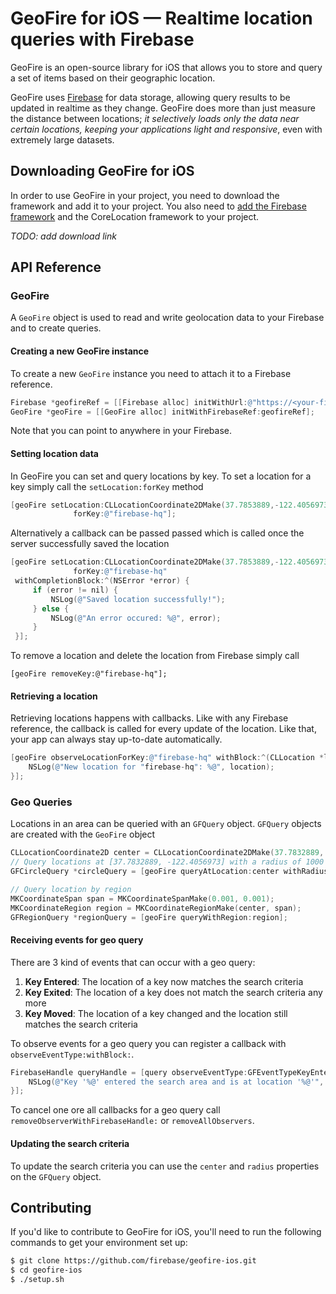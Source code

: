 # GeoFire for iOS — Realtime location queries with Firebase

GeoFire is an open-source library for iOS that allows you to store and query a
set of items based on their geographic location.

GeoFire uses [Firebase](https://www.firebase.com/) for data storage, allowing
query results to be updated in realtime as they change.  GeoFire does more than
just measure the distance between locations; *it selectively loads only the
data near certain locations, keeping your applications light and responsive*,
even with extremely large datasets.

## Downloading GeoFire for iOS

In order to use GeoFire in your project, you need to download the framework and
add it to your project.  You also need to [add the Firebase
framework](https://www.firebase.com/docs/ios-quickstart.html) and the
CoreLocation framework to your project.

*TODO: add download link*

## API Reference

### GeoFire

A `GeoFire` object is used to read and write geolocation data to your Firebase
and to create queries.

#### Creating a new GeoFire instance

To create a new `GeoFire` instance you need to attach it to a Firebase reference.

```objective-c
Firebase *geofireRef = [[Firebase alloc] initWithUrl:@"https://<your-firebase>.firebaseio.com/"];
GeoFire *geoFire = [[GeoFire alloc] initWithFirebaseRef:geofireRef];
```
Note that you can point to anywhere in your Firebase.

#### Setting location data

In GeoFire you can set and query locations by key. To set a location for a key
simply call the `setLocation:forKey` method

```objective-c
[geoFire setLocation:CLLocationCoordinate2DMake(37.7853889,-122.4056973)
              forKey:@"firebase-hq"];
```

Alternatively a callback can be passed passed which is called once the server
successfully saved the location
```objective-c
[geoFire setLocation:CLLocationCoordinate2DMake(37.7853889,-122.4056973)
              forKey:@"firebase-hq"
 withCompletionBlock:^(NSError *error) {
     if (error != nil) {
         NSLog(@"Saved location successfully!");
     } else {
         NSLog(@"An error occured: %@", error);
     }
 }];
```

To remove a location and delete the location from Firebase simply call
```objectice-c
[geoFire removeKey:@"firebase-hq"];
```

#### Retrieving a location

Retrieving locations happens with callbacks. Like with any Firebase reference,
the callback is called for every update of the location. Like that, your app
can always stay up-to-date automatically.

```objective-c
[geoFire observeLocationForKey:@"firebase-hq" withBlock:^(CLLocation *location) {
    NSLog(@"New location for "firebase-hq": %@", location);
}];
```

### Geo Queries

Locations in an area can be queried with an `GFQuery` object. `GFQuery` objects are created with the `GeoFire` object

```objective-c
CLLocationCoordinate2D center = CLLocationCoordinate2DMake(37.7832889, -122.4056973);
// Query locations at [37.7832889, -122.4056973] with a radius of 1000 meters
GFCircleQuery *circleQuery = [geoFire queryAtLocation:center withRadius:1000];

// Query location by region
MKCoordinateSpan span = MKCoordinateSpanMake(0.001, 0.001);
MKCoordinateRegion region = MKCoordinateRegionMake(center, span);
GFRegionQuery *regionQuery = [geoFire queryWithRegion:region];
```

#### Receiving events for geo query

There are 3 kind of events that can occur with a geo query:

1. **Key Entered**: The location of a key now matches the search criteria
2. **Key Exited**: The location of a key does not match the search criteria any more
3. **Key Moved**: The location of a key changed and the location still matches the search criteria

To observe events for a geo query you can register a callback with `observeEventType:withBlock:`.

```objective-c
FirebaseHandle queryHandle = [query observeEventType:GFEventTypeKeyEntered withBlock:^(NSString *key, CLLocation *location) {
    NSLog(@"Key '%@' entered the search area and is at location '%@'", location);
}];
```

To cancel one ore all callbacks for a geo query call `removeObserverWithFirebaseHandle:` or `removeAllObservers`.

#### Updating the search criteria

To update the search criteria you can use the `center` and `radius` properties on the `GFQuery` object.

## Contributing

If you'd like to contribute to GeoFire for iOS, you'll need to run the
following commands to get your environment set up:

```bash
$ git clone https://github.com/firebase/geofire-ios.git
$ cd geofire-ios
$ ./setup.sh
```
